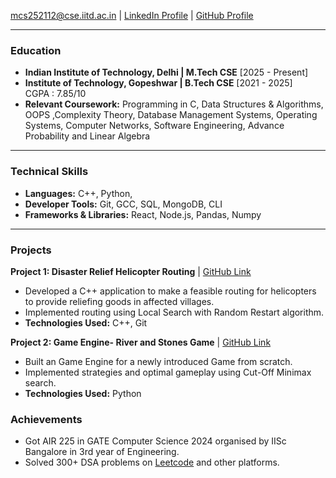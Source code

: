 <mcs252112@cse.iitd.ac.in> | [LinkedIn Profile](https://www.linkedin.com/in/kunal-dhyani-183386226/) | [GitHub Profile](https://github.com/KunalDhyani22)

---

### Education
- **Indian Institute of Technology, Delhi | M.Tech CSE**                      [2025 - Present]
- **Institute of Technology, Gopeshwar | B.Tech CSE**                         [2021 - 2025] \
        CGPA : 7.85/10
- **Relevant Coursework:** Programming in C, Data Structures & Algorithms, OOPS ,Complexity Theory, Database Management Systems, Operating Systems, Computer Networks, Software Engineering, Advance Probability and Linear Algebra

---

### Technical Skills
- **Languages:** C++, Python, 
- **Developer Tools:** Git, GCC, SQL, MongoDB, CLI
- **Frameworks & Libraries:** React, Node.js, Pandas, Numpy

---

### Projects

**Project 1: Disaster Relief Helicopter Routing** | [GitHub Link](https://github.com/KunalDhyani22/Artificial-Intelligence-Disaster-Relief-Helicopter-Routing)
- Developed a C++ application to make a feasible routing for helicopters to provide reliefing goods in affected villages.
- Implemented routing using Local Search with Random Restart algorithm.
- **Technologies Used:** C++, Git

**Project 2: Game Engine- River and Stones Game** | [GitHub Link](https://github.com/KunalDhyani22/Game-Engine-Stone-and-River)
- Built an Game Engine for a newly introduced Game from scratch.
- Implemented strategies and optimal gameplay using Cut-Off Minimax search.
- **Technologies Used:** Python

### Achievements

- Got AIR 225 in GATE Computer Science 2024 organised by IISc Bangalore in 3rd year of Engineering.
- Solved 300+ DSA problems on [Leetcode](https://leetcode.com/u/Kunal_Dhyani/) and other platforms.
